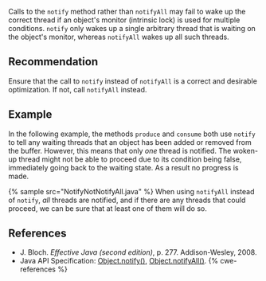 Calls to the `notify` method rather than `notifyAll` may fail to wake up the correct thread if an object's monitor (intrinsic lock) is used for multiple conditions. `notify` only wakes up a single arbitrary thread that is waiting on the object's monitor, whereas `notifyAll` wakes up all such threads.


## Recommendation
Ensure that the call to `notify` instead of `notifyAll` is a correct and desirable optimization. If not, call `notifyAll` instead.


## Example
In the following example, the methods `produce` and `consume` both use `notify` to tell any waiting threads that an object has been added or removed from the buffer. However, this means that only *one* thread is notified. The woken-up thread might not be able to proceed due to its condition being false, immediately going back to the waiting state. As a result no progress is made.

{% sample src="NotifyNotNotifyAll.java" %}
When using `notifyAll` instead of `notify`, *all* threads are notified, and if there are any threads that could proceed, we can be sure that at least one of them will do so.


## References
* J. Bloch. *Effective Java (second edition)*, p. 277. Addison-Wesley, 2008.
* Java API Specification: [Object.notify()](https://docs.oracle.com/en/java/javase/11/docs/api/java.base/java/lang/Object.html#notify()), [Object.notifyAll()](https://docs.oracle.com/en/java/javase/11/docs/api/java.base/java/lang/Object.html#notifyAll()).
{% cwe-references %}
